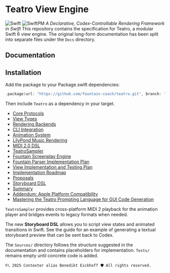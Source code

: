 # Teatro View Engine

![Swift](https://img.shields.io/badge/Swift-6.1-orange) ![SwiftPM](https://img.shields.io/badge/SwiftPM-compatible-brightgreen)
*A Declarative, Codex-Controllable Rendering Framework in Swift*
This repository contains the specification for Teatro, a modular Swift 6 view engine. The original long-form documentation has been split into separate files under the `Docs` directory.
## Documentation

## Installation

Add the package to your Package.swift dependencies:

```swift
.package(url: "https://github.com/fountain-coach/teatro.git", branch: "main")
```

Then include `Teatro` as a dependency in your target.

- [Core Protocols](Docs/CoreProtocols/README.md)
- [View Types](Docs/ViewTypes/README.md)
- [Rendering Backends](Docs/RenderingBackends/README.md)
- [CLI Integration](Docs/CLIIntegration/README.md)
- [Animation System](Docs/AnimationSystem/README.md)
- [LilyPond Music Rendering](Docs/LilyPondMusicRendering/README.md)
- [MIDI 2.0 DSL](Docs/MIDI20DSL/README.md)
- [TeatroSampler](Docs/TeatroPlayer/README.md#enabling-audio)
- [Fountain Screenplay Engine](Docs/FountainScreenplayEngine/README.md)
- [Fountain Parser Implementation Plan](Docs/FountainScreenplayEngine/FountainParserImplementationPlan.md)
- [View Implementation and Testing Plan](Docs/ViewImplementationPlan/README.md)
- [Implementation Roadmap](Docs/ImplementationPlan/README.md)
- [Proposals](Docs/Proposals)
- [Storyboard DSL](Docs/StoryboardDSL/README.md)
- [Summary](Docs/Summary/README.md)
- [Addendum: Apple Platform Compatibility](Docs/Addendum/README.md)
- [Mastering the Teatro Prompting Language for GUI Code Generation](https://chatgpt.com/share/68826ebf-64ac-8005-9b37-40d6e7187ea3)

`TeatroSampler` provides cross-platform MIDI 2 playback for the animation player and bridges events to legacy formats when needed.

The new **Storyboard DSL** allows you to script view states and animated transitions in Swift.  See the guide for an example of generating a textual storyboard preview that can be sent back to Codex.

The `Sources/` directory follows the structure suggested in the documentation and contains placeholders for implementation. `Tests/` remains empty until concrete code is added.

````text
©\ 2025 Contexter alias Benedikt Eickhoff 🛡️ All rights reserved.
````
